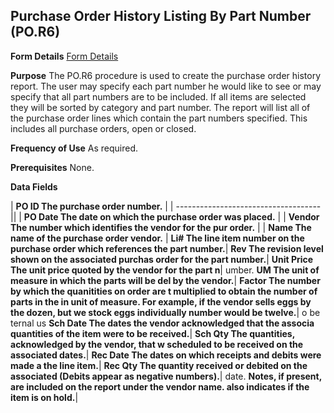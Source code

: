 ## Purchase Order History Listing By Part Number (PO.R6)
<PageHeader />

**Form Details**
[Form Details](../PO-R6-1/README.md)

**Purpose**
The PO.R6 procedure is used to create the purchase order history report. The
user may specify each part number he would like to see or may specify that all
part numbers are to be included. If all items are selected they will be sorted
by category and part number. The report will list all of the purchase order
lines which contain the part numbers specified. This includes all purchase
orders, open or closed.

**Frequency of Use**
As required.

**Prerequisites**
None.

**Data Fields**

| **PO ID The purchase order number.** |
| ------------------------------------ ||
| **PO Date The date on which the purchase order was placed.**         |
| **Vendor The number which identifies the vendor for the pur order.** |
| **Name The name of the purchase order vendor.**                      |
**Li# The line item number on the purchase order which references the part
number.**|
**Rev The revision level shown on the associated purchas order for the part
number.**|
**Unit Price The unit price quoted by the vendor for the part n**|  umber.
**UM The unit of measure in which the parts will be del by the vendor.**|
**Factor The number by which the quanitities on order are t multiplied to
obtain the number of parts in the in unit of measure. For example, if the
vendor sells eggs by the dozen, but we stock eggs individually number would be
twelve.**|  o be ternal us
**Sch Date The dates the vendor acknowledged that the associa quantities of
the item were to be received.**|
**Sch Qty The quantities, acknowledged by the vendor, that w scheduled to be
received on the associated dates.**|
**Rec Date The dates on which receipts and debits were made a the line
item.**|
**Rec Qty The quantity received or debited on the associated (Debits appear as
negative numbers).**|  date.
**Notes, if present, are included on the report under the vendor name. also
indicates if the item is on hold.**|

<badge text= "Version 8.10.57 " vertical="middle" />

<PageFooter />

